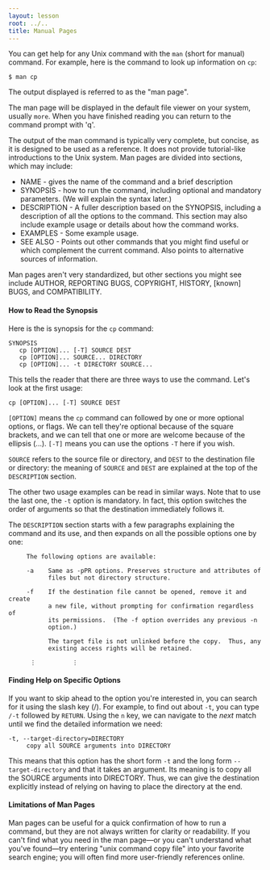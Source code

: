 ```yaml
---
layout: lesson
root: ../..
title: Manual Pages
---
```

You can get help for any Unix command with the `man` (short for manual)
command.  For example, here is the command to look up information on `cp`:

~~~
$ man cp
~~~

The output displayed is
referred to as the "man page".

The man page will be displayed in the default file viewer 
on your system, 
usually `more`.
When you have finished reading you can return to the command prompt with
'q'.

The output of the man command is typically very complete, but concise, as it is
designed to be used as a reference. It does not provide tutorial-like
introductions to the Unix system. Man pages are divided into 
sections, which may include:

*   NAME - 
    gives the name of the command and a brief description
*   SYNOPSIS - 
    how to run the command, including optional and mandatory parameters.
    (We will explain the syntax later.)
*   DESCRIPTION -
    A fuller description based on the SYNOPSIS, 
    including a description of all the options to the command.
    This section may also include example usage
    or details about how the command works.
*   EXAMPLES -
    Some example usage.
*   SEE ALSO -
    Points out other commands that you might find useful or which complement the current command.
    Also points to alternative sources of information.

Man pages aren't very standardized, but other sections 
you might see include 
AUTHOR, REPORTING BUGS, COPYRIGHT, HISTORY, [known] BUGS, and COMPATIBILITY.

#### How to Read the Synopsis

Here is the is synopsis for the `cp` command:

<!-- 
FIXME: The following is not what I get when I run "man cp" -- I'm on Mac OS X
so I see the BSD General Commands Manual page. Can we assume that most of our
users will be on the same OS? If so the following section would require 
significant rewriting. Here's the SYNOPSIS I see:

 cp [-R [-H | -L | -P]] [-fi | -n] [-apvX] source_file target_file
 cp [-R [-H | -L | -P]] [-fi | -n] [-apvX] source_file ... target_directory
-->

~~~
SYNOPSIS
   cp [OPTION]... [-T] SOURCE DEST
   cp [OPTION]... SOURCE... DIRECTORY
   cp [OPTION]... -t DIRECTORY SOURCE...
~~~

This tells the reader that there are three ways to use the command. 
Let's look at the first usage:

~~~
cp [OPTION]... [-T] SOURCE DEST
~~~

`[OPTION]` means the `cp` command can followed by 
one or more optional options, or flags. 
We can tell they're optional because of the square brackets, and we can tell 
that one or more are welcome because of the ellipsis (...).
`[-T]` means you can use the options `-T` here if you
wish.  <!-- FIXME why is -T special? -->

`SOURCE` refers to the source file or directory, and `DEST` to the 
destination file or directory: the meaning of `SOURCE` and `DEST` 
are explained at the top of the `DESCRIPTION` section.

The other two usage examples can be read in similar ways. 
Note that to use the last one, the
`-t` option is mandatory. In fact, this option switches the order of arguments
so that the destination immediately follows it.
<!-- FIXME we need more explanation about -t -- this doesn't make sense. -->

The `DESCRIPTION` section starts with a few paragraphs explaining 
the command and its use, and then expands on all the possible options
one by one:

~~~
     The following options are available:

     -a    Same as -pPR options. Preserves structure and attributes of
           files but not directory structure.

     -f    If the destination file cannot be opened, remove it and create
           a new file, without prompting for confirmation regardless of
           its permissions.  (The -f option overrides any previous -n
           option.)

           The target file is not unlinked before the copy.  Thus, any
           existing access rights will be retained.

      ⋮          ⋮
~~~

#### Finding Help on Specific Options

If you want to skip ahead to the option you're interested in, you can 
search for it using the slash key (/).
For example, to find out about `-t`, 
you can type `/-t` followed by `RETURN`.
Using the `n` key, we can navigate to the _next_ match 
until we find the detailed information we need:

~~~
-t, --target-directory=DIRECTORY
     copy all SOURCE arguments into DIRECTORY
~~~

This means that this option has the short form `-t` and the long form
`--target-directory` and that it takes an argument. Its meaning is to copy all
the SOURCE arguments into DIRECTORY. Thus, we can give the destination
explicitly instead of relying on having to place the directory at the end.

<!-- FIXME 
I deleted the entire "man -k" section because it's insane to pick through the
results of man -k when you can just "unix command copy" or whatever you want to
do.
-->

#### Limitations of Man Pages

Man pages can be useful for a quick confirmation of how to run a command, 
but they are not always written for clarity or readability. 
If you can't find what you need in the man page&mdash;or you 
can't understand what you've found&mdash;try 
entering "unix command copy file" into your
favorite search engine; you will often find more user-friendly references
online.
